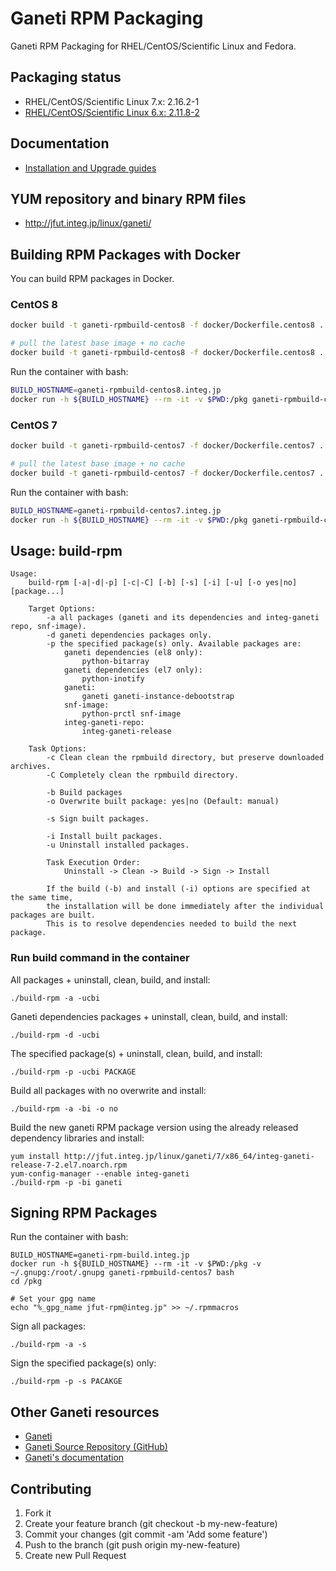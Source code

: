 # Ganeti RPM Packaging

Ganeti RPM Packaging for RHEL/CentOS/Scientific Linux and Fedora.

## Packaging status

- RHEL/CentOS/Scientific Linux 7.x: 2.16.2-1
- [RHEL/CentOS/Scientific Linux 6.x: 2.11.8-2](https://github.com/jfut/ganeti-rpm/tree/el6)

## Documentation

- [Installation and Upgrade guides](https://github.com/jfut/ganeti-rpm/tree/master/doc)

## YUM repository and binary RPM files

- http://jfut.integ.jp/linux/ganeti/

## Building RPM Packages with Docker

You can build RPM packages in Docker.

### CentOS 8

```bash
docker build -t ganeti-rpmbuild-centos8 -f docker/Dockerfile.centos8 .

# pull the latest base image + no cache
docker build -t ganeti-rpmbuild-centos8 -f docker/Dockerfile.centos8 . --pull=true --no-cache
```

Run the container with bash:

```bash
BUILD_HOSTNAME=ganeti-rpmbuild-centos8.integ.jp
docker run -h ${BUILD_HOSTNAME} --rm -it -v $PWD:/pkg ganeti-rpmbuild-centos8 bash
```

### CentOS 7

```bash
docker build -t ganeti-rpmbuild-centos7 -f docker/Dockerfile.centos7 .

# pull the latest base image + no cache
docker build -t ganeti-rpmbuild-centos7 -f docker/Dockerfile.centos7 . --pull=true --no-cache
```

Run the container with bash:

```bash
BUILD_HOSTNAME=ganeti-rpmbuild-centos7.integ.jp
docker run -h ${BUILD_HOSTNAME} --rm -it -v $PWD:/pkg ganeti-rpmbuild-centos7 bash
```

## Usage: build-rpm

```
Usage:
    build-rpm [-a|-d|-p] [-c|-C] [-b] [-s] [-i] [-u] [-o yes|no] [package...]

    Target Options:
        -a all packages (ganeti and its dependencies and integ-ganeti repo, snf-image).
        -d ganeti dependencies packages only.
        -p the specified package(s) only. Available packages are:
            ganeti dependencies (el8 only):
                python-bitarray
            ganeti dependencies (el7 only):
                python-inotify
            ganeti:
                ganeti ganeti-instance-debootstrap
            snf-image:
                python-prctl snf-image
            integ-ganeti-repo:
                integ-ganeti-release

    Task Options:
        -c Clean clean the rpmbuild directory, but preserve downloaded archives.
        -C Completely clean the rpmbuild directory.

        -b Build packages
        -o Overwrite built package: yes|no (Default: manual)

        -s Sign built packages.

        -i Install built packages.
        -u Uninstall installed packages.

        Task Execution Order:
            Uninstall -> Clean -> Build -> Sign -> Install

        If the build (-b) and install (-i) options are specified at the same time,
        the installation will be done immediately after the individual packages are built.
        This is to resolve dependencies needed to build the next package.
```

### Run build command in the container

All packages + uninstall, clean, build, and install:

```
./build-rpm -a -ucbi
```

Ganeti dependencies packages + uninstall, clean, build, and install:

```
./build-rpm -d -ucbi
```

The specified package(s) + uninstall, clean, build, and install:

```
./build-rpm -p -ucbi PACKAGE
```

Build all packages with no overwrite and install:

```
./build-rpm -a -bi -o no
```

Build the new ganeti RPM package version using the already released dependency libraries and install:

```
yum install http://jfut.integ.jp/linux/ganeti/7/x86_64/integ-ganeti-release-7-2.el7.noarch.rpm
yum-config-manager --enable integ-ganeti
./build-rpm -p -bi ganeti
```

## Signing RPM Packages

Run the container with bash:

```
BUILD_HOSTNAME=ganeti-rpm-build.integ.jp
docker run -h ${BUILD_HOSTNAME} --rm -it -v $PWD:/pkg -v ~/.gnupg:/root/.gnupg ganeti-rpmbuild-centos7 bash
cd /pkg

# Set your gpg name
echo "%_gpg_name jfut-rpm@integ.jp" >> ~/.rpmmacros
```

Sign all packages:

```
./build-rpm -a -s
```

Sign the specified package(s) only:

```
./build-rpm -p -s PACAKGE
```

## Other Ganeti resources

- [Ganeti](http://www.ganeti.org/)
- [Ganeti Source Repository (GitHub)](https://github.com/ganeti/ganeti)
- [Ganeti's documentation](http://docs.ganeti.org/ganeti/current/html/)

## Contributing

1. Fork it
2. Create your feature branch (git checkout -b my-new-feature)
3. Commit your changes (git commit -am 'Add some feature')
4. Push to the branch (git push origin my-new-feature)
5. Create new Pull Request

